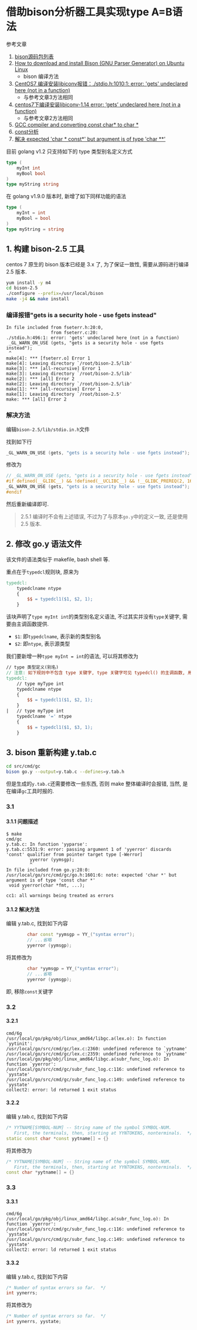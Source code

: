 # 借助bison分析器工具实现type A=B语法

参考文章

1. [bison源码包列表](https://ftp.gnu.org/gnu/bison/)
2. [How to download and install Bison (GNU Parser Generator) on Ubuntu Linux](https://geeksww.com/tutorials/miscellaneous/bison_gnu_parser_generator/installation/installing_bison_gnu_parser_generator_ubuntu_linux.php)
    - bison 编译方法
3. [CentOS7 编译安装libiconv报错：./stdio.h:1010:1: error: 'gets' undeclared here (not in a function)](https://www.cnblogs.com/ybyqjzl/articles/10370231.html)
    - 与参考文章3方法相同
4. [centos7下编译安装libiconv-1.14 error: ‘gets’ undeclared here (not in a function)](https://www.rootop.org/pages/3532.html)
    - 与参考文章2方法相同
5. [GCC compiler and converting const char* to char *](https://stackoverflow.com/questions/8905364/gcc-compiler-and-converting-const-char-to-char)
6. [const分析](https://blog.csdn.net/zqs656546/article/details/107063373)
7. [解决 expected 'char * const*' but argument is of type 'char **'](http://lifeislife.cn/2021/09/08/%E8%A7%A3%E5%86%B3expected-char-const-but-argument-is-of-type-char/)

目前 golang v1.2 只支持如下的 type 类型别名定义方式

```go
type (
	myInt int
	myBool bool
)
type myString string
```

在 golang v1.9.0 版本时, 新增了如下同样功能的语法

```go
type (
	myInt = int
	myBool = bool
)
type myString = string
```

## 1. 构建 bison-2.5 工具

centos 7 原生的 bison 版本已经是 3.x 了, 为了保证一致性, 需要从源码进行编译 2.5 版本.

```bash
yum install -y m4
cd bison-2.5
./configure --prefix=/usr/local/bison
make -j4 && make install
```

### 编译报错"gets is a security hole - use fgets instead"

```log
In file included from fseterr.h:20:0,
                 from fseterr.c:20:
./stdio.h:496:1: error: 'gets' undeclared here (not in a function)
 _GL_WARN_ON_USE (gets, "gets is a security hole - use fgets instead");
 ^
make[4]: *** [fseterr.o] Error 1
make[4]: Leaving directory `/root/bison-2.5/lib'
make[3]: *** [all-recursive] Error 1
make[3]: Leaving directory `/root/bison-2.5/lib'
make[2]: *** [all] Error 2
make[2]: Leaving directory `/root/bison-2.5/lib'
make[1]: *** [all-recursive] Error 1
make[1]: Leaving directory `/root/bison-2.5'
make: *** [all] Error 2
```

### 解决方法

编辑`bison-2.5/lib/stdio.in.h`文件

找到如下行

```c++
_GL_WARN_ON_USE (gets, "gets is a security hole - use fgets instead");
```

修改为

```c++
// _GL_WARN_ON_USE (gets, "gets is a security hole - use fgets instead");
#if defined(__GLIBC__) && !defined(__UCLIBC__) && !__GLIBC_PREREQ(2, 16)
_GL_WARN_ON_USE (gets, "gets is a security hole - use fgets instead");
#endif
```

然后重新编译即可.

> 2.5.1 编译时不会有上述错误, 不过为了与原本`go.y`中的定义一致, 还是使用 2.5 版本.

## 2. 修改 go.y 语法文件

该文件的语法类似于 makefile, bash shell 等.

重点在于`typedcl`规则块, 原来为

```makefile
typedcl:
	typedclname ntype
	{
		$$ = typedcl1($1, $2, 1);
	}
```

该块声明了`type myInt int`的类型别名定义语法, 不过其实并没有`type`关键字, 需要由主调函数提供.

- `$1`: 即`typedclname`, 表示新的类型别名
- `$2`: 即`ntype`, 表示源类型

我们要新增一种`type myInt = int`的语法, 可以将其修改为

```makefile
// type 类型定义(别名)
// 注意: 如下规则中不包含 type 关键字, type 关键字可见 typedcl() 的主调函数, 用 LTYPE 表示.
typedcl:
	// type myType int
	typedclname ntype
	{
		$$ = typedcl1($1, $2, 1);
	}
|	// type myType int
	typedclname '=' ntype
	{
		$$ = typedcl1($1, $3, 1);
	}
```

## 3. bison 重新构建 y.tab.c

```bash
cd src/cmd/gc
bison go.y --output=y.tab.c --defines=y.tab.h
```

但是生成的`y.tab.c`还需要修改一些东西, 否则 make 整体编译时会报错, 当然, 是在编译`gc`工具时报的.

### 3.1

#### 3.1.1 问题描述

```log
$ make
cmd/gc
y.tab.c: In function 'yyparse':
y.tab.c:5531:9: error: passing argument 1 of 'yyerror' discards 'const' qualifier from pointer target type [-Werror]
         yyerror (yymsgp);
         ^
In file included from go.y:28:0:
/usr/local/go/src/cmd/gc/go.h:1601:6: note: expected 'char *' but argument is of type 'const char *'
 void yyerror(char *fmt, ...);
      ^
cc1: all warnings being treated as errors
```

#### 3.1.2 解决方法

编辑 y.tab.c, 找到如下内容

```c++
        char const *yymsgp = YY_("syntax error");
        // ...省略
        yyerror (yymsgp);
```

将其修改为

```c++
        char *yymsgp = YY_("syntax error");
        // ...省略
        yyerror (yymsgp);
```

即, 移除`const`关键字

### 3.2

#### 3.2.1

```log
cmd/6g
/usr/local/go/pkg/obj/linux_amd64/libgc.a(lex.o): In function `yytinit':
/usr/local/go/src/cmd/gc/lex.c:2360: undefined reference to `yytname'
/usr/local/go/src/cmd/gc/lex.c:2359: undefined reference to `yytname'
/usr/local/go/pkg/obj/linux_amd64/libgc.a(subr_func_log.o): In function `yyerror':
/usr/local/go/src/cmd/gc/subr_func_log.c:116: undefined reference to `yystate'
/usr/local/go/src/cmd/gc/subr_func_log.c:149: undefined reference to `yystate'
collect2: error: ld returned 1 exit status
```

#### 3.2.2

编辑 y.tab.c, 找到如下内容

```c++
/* YYTNAME[SYMBOL-NUM] -- String name of the symbol SYMBOL-NUM.
   First, the terminals, then, starting at YYNTOKENS, nonterminals.  */
static const char *const yytname[] = {}
```

将其修改为

```c++
/* YYTNAME[SYMBOL-NUM] -- String name of the symbol SYMBOL-NUM.
   First, the terminals, then, starting at YYNTOKENS, nonterminals.  */
const char *yytname[] = {}
```

### 3.3

#### 3.3.1

```log
cmd/6g
/usr/local/go/pkg/obj/linux_amd64/libgc.a(subr_func_log.o): In function `yyerror':
/usr/local/go/src/cmd/gc/subr_func_log.c:116: undefined reference to `yystate'
/usr/local/go/src/cmd/gc/subr_func_log.c:149: undefined reference to `yystate'
collect2: error: ld returned 1 exit status
```

#### 3.3.2

编辑 y.tab.c, 找到如下内容

```c++
/* Number of syntax errors so far.  */
int yynerrs;
```

将其修改为

```c++
/* Number of syntax errors so far.  */
int yynerrs, yystate;
```
